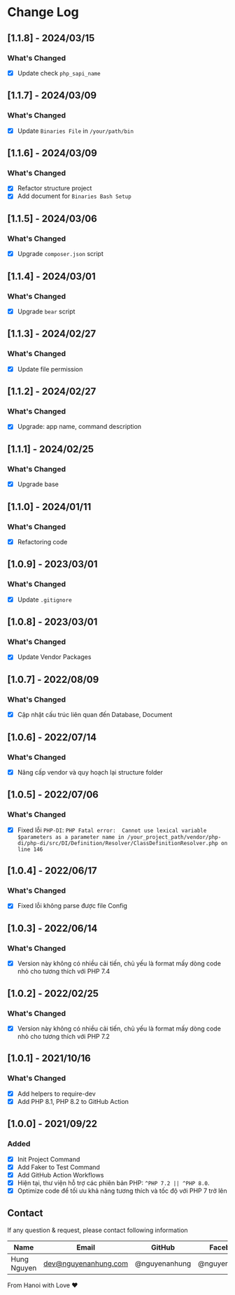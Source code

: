 # Change Log

## [1.1.8] - 2024/03/15

### What's Changed

- [x] Update check `php_sapi_name`

## [1.1.7] - 2024/03/09

### What's Changed

- [x] Update `Binaries File` in `/your/path/bin`

## [1.1.6] - 2024/03/09

### What's Changed

- [x] Refactor structure project
- [x] Add document for `Binaries Bash Setup`

## [1.1.5] - 2024/03/06

### What's Changed

- [x] Upgrade `composer.json` script

## [1.1.4] - 2024/03/01

### What's Changed

- [x] Upgrade `bear` script

## [1.1.3] - 2024/02/27

### What's Changed

- [x] Update file permission

## [1.1.2] - 2024/02/27

### What's Changed

- [x] Upgrade: app name, command description

## [1.1.1] - 2024/02/25

### What's Changed

- [x] Upgrade base

## [1.1.0] - 2024/01/11

### What's Changed

- [x] Refactoring code

## [1.0.9] - 2023/03/01

### What's Changed

- [x] Update `.gitignore`

## [1.0.8] - 2023/03/01

### What's Changed

- [x] Update Vendor Packages

## [1.0.7] - 2022/08/09

### What's Changed

- [x] Cập nhật cấu trúc liên quan đến Database, Document

## [1.0.6] - 2022/07/14

### What's Changed

- [x] Nâng cấp vendor và quy hoạch lại structure folder

## [1.0.5] - 2022/07/06

### What's Changed

- [x] Fixed
  lỗi `PHP-DI`: `PHP Fatal error:  Cannot use lexical variable $parameters as a parameter name in /your_project_path/vendor/php-di/php-di/src/DI/Definition/Resolver/ClassDefinitionResolver.php on line 146`

## [1.0.4] - 2022/06/17

### What's Changed

- [x] Fixed lỗi không parse được file Config

## [1.0.3] - 2022/06/14

### What's Changed

- [x] Version này không có nhiều cải tiến, chủ yếu là format mấy dòng code nhỏ cho tương thích với PHP 7.4

## [1.0.2] - 2022/02/25

### What's Changed

- [x] Version này không có nhiều cải tiến, chủ yếu là format mấy dòng code nhỏ cho tương thích với PHP 7.2

## [1.0.1] - 2021/10/16

### What's Changed

- [x] Add helpers to require-dev
- [x] Add PHP 8.1, PHP 8.2 to GitHub Action

## [1.0.0] - 2021/09/22

### Added

- [x] Init Project Command
- [x] Add Faker to Test Command
- [x] Add GitHub Action Workflows
- [x] Hiện tại, thư viện hỗ trợ các phiên bản PHP: `^PHP 7.2 || ^PHP 8.0`.
- [x] Optimize code để tối ưu khả năng tương thích và tốc độ với PHP 7 trở lên

## Contact

If any question & request, please contact following information

| Name        | Email                | GitHub        | Facebook      |
|-------------|----------------------|---------------|---------------|
| Hung Nguyen | dev@nguyenanhung.com | @nguyenanhung | @nguyenanhung |

From Hanoi with Love ❤️
